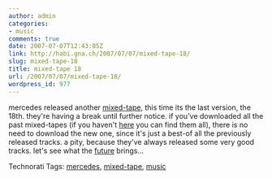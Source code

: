 ```yaml
---
author: admin
categories:
- music
comments: true
date: 2007-07-07T12:43:05Z
link: http://habi.gna.ch/2007/07/07/mixed-tape-18/
slug: mixed-tape-18
title: mixed-tape 18
url: /2007/07/07/mixed-tape-18/
wordpress_id: 977
---
```


mercedes released another [mixed-tape](http://www.mixed-tape.com), this time its the last version, the 18th. they're having a break until further notice. if you've downloaded all the past mixed-tapes (if you haven't [here](http://broadcast.sexy-admin.de/) you can find them all), there is no need to download the new one, since it's just a best-of all the previously released tracks.
a pity, because they've always released some very good tracks. let's see what the [future](http://www.mixed-tape.com/forum/) brings...


Technorati Tags: [mercedes](http://www.technorati.com/tag/mercedes), [mixed-tape](http://www.technorati.com/tag/mixed-tape), [music](http://www.technorati.com/tag/music)
